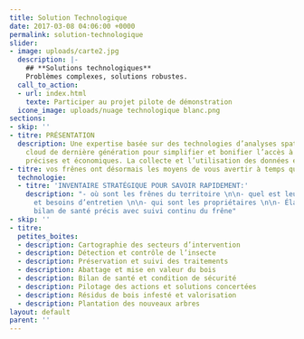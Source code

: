 ```yaml
---
title: Solution Technologique
date: 2017-03-08 04:06:00 +0000
permalink: solution-technologique
slider:
- image: uploads/carte2.jpg
  description: |-
    ## **Solutions technologiques**
    Problèmes complexes, solutions robustes.
  call_to_action:
  - url: index.html
    texte: Participer au projet pilote de démonstration
  icone_image: uploads/nuage technologique blanc.png
sections:
- skip: ''
- titre: PRÉSENTATION
  description: Une expertise basée sur des technologies d’analyses spatiales et le
    cloud de dernière génération pour simplifier et bonifier l’accès à des décisions
    précises et économiques. La collecte et l’utilisation des données en temps réel.
- titre: vos frênes ont désormais les moyens de vous avertir à temps qu’ils sont attaqués.
  technologie:
  - titre: 'INVENTAIRE STRATÉGIQUE POUR SAVOIR RAPIDEMENT:'
    description: "- où sont les frênes du territoire \n\n- quel est leur état de santé
      et besoins d’entretien \n\n- qui sont les propriétaires \n\n- Élaboration du
      bilan de santé précis avec suivi continu du frêne"
- skip: ''
- titre: 
  petites_boites:
  - description: Cartographie des secteurs d’intervention
  - description: Détection et contrôle de l’insecte
  - description: Préservation et suivi des traitements
  - description: Abattage et mise en valeur du bois
  - description: Bilan de santé et condition de sécurité
  - description: Pilotage des actions et solutions concertées
  - description: Résidus de bois infesté et valorisation
  - description: Plantation des nouveaux arbres
layout: default
parent: ''
---
```

